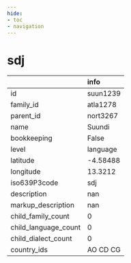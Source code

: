 ```yaml
---
hide:
- toc
- navigation
---
```

# sdj
|                      | info     |
|:---------------------|:---------|
| id                   | suun1239 |
| family_id            | atla1278 |
| parent_id            | nort3267 |
| name                 | Suundi   |
| bookkeeping          | False    |
| level                | language |
| latitude             | -4.58488 |
| longitude            | 13.3212  |
| iso639P3code         | sdj      |
| description          | nan      |
| markup_description   | nan      |
| child_family_count   | 0        |
| child_language_count | 0        |
| child_dialect_count  | 0        |
| country_ids          | AO CD CG |